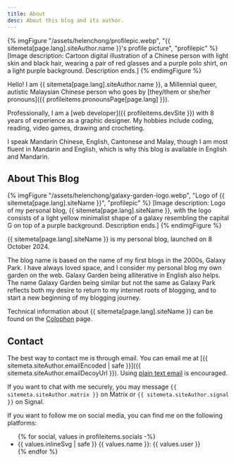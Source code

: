 ```yaml
---
title: About
desc: About this blog and its author.
---
```

{% imgFigure "/assets/helenchong/profilepic.webp", "{{ sitemeta[page.lang].siteAuthor.name }}'s profile picture", "profilepic" %}
[Image description: Cartoon digital illustration of a Chinese person with light skin and black hair, wearing a pair of red glasses and a purple polo shirt, on a light purple background. Description ends.]
{% endimgFigure %}

Hello! I am {{ sitemeta[page.lang].siteAuthor.name }}, a Millennial queer, autistic Malaysian Chinese person who goes by [they/them or she/her pronouns]({{ profileitems.pronounsPage[page.lang] }}).

Professionally, I am a [web developer]({{ profileitems.devSite }}) with 8 years of experience as a graphic designer. My hobbies include coding, reading, video games, drawing and crocheting.

I speak Mandarin Chinese, English, Cantonese and Malay, though I am most fluent in Mandarin and English, which is why this blog is available in English and Mandarin.

## About This Blog

{% imgFigure "/assets/helenchong/galaxy-garden-logo.webp", "Logo of {{ sitemeta[page.lang].siteName }}", "profilepic" %}
[Image description: Logo of my personal blog, {{ sitemeta[page.lang].siteName }}, with the logo consists of a light yellow minimalist shape of a galaxy resembling the capital G on top of a purple background. Description ends.]
{% endimgFigure %}

{{ sitemeta[page.lang].siteName }} is my personal blog, launched on 8 October 2024.

The blog name is based on the name of my first blogs in the 2000s, Galaxy Park. I have always loved space, and I consider my personal blog my own garden on the web. Galaxy Garden being alliterative in English also helps. The name Galaxy Garden being similar but not the same as Galaxy Park reflects both my desire to return to my internet roots of blogging, and to start a new beginning of my blogging journey.

Technical information about {{ sitemeta[page.lang].siteName }} can be found on the [Colophon](colophon.md) page.

## Contact

The best way to contact me is through email. You can email me at [{{ sitemeta.siteAuthor.emailEncoded | safe }}]({{ sitemeta.siteAuthor.emailDecoyUrl }}). Using [plain text email](https://useplaintext.email/) is encouraged.

If you want to chat with me securely, you may message `{{ sitemeta.siteAuthor.matrix }}` on Matrix or `{{ sitemeta.siteAuthor.signal }}` on Signal.

If you want to follow me on social media, you can find me on the following platforms:
<ul>
    {% for social, values in profileitems.socials -%}
    <li>
        {{ values.inlineSvg | safe }} {{ values.name }}:
        <a{% if values.isExternalLink %} class="external-link"{% endif %} href="{{ values.url }}">{{ values.user }}</a>
    </li>
    {% endfor %}
</ul>